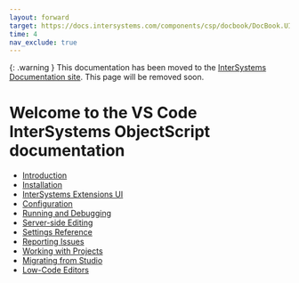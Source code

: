 ```yaml
---
layout: forward
target: https://docs.intersystems.com/components/csp/docbook/DocBook.UI.Page.cls?KEY=GVSCO
time: 4
nav_exclude: true
---
```


{: .warning }
This documentation has been moved to the [InterSystems Documentation site](https://docs.intersystems.com/components/csp/docbook/DocBook.UI.Page.cls?KEY=GVSCO). This page will be removed soon.

# Welcome to the VS Code InterSystems ObjectScript documentation

* [Introduction](./introduction)
* [Installation](./installation)
* [InterSystems Extensions UI](./extensionui)
* [Configuration](./configuration)
* [Running and Debugging](./rundebug)
* [Server-side Editing](./serverside)
* [Settings Reference](./settings)
* [Reporting Issues](./feedback)
* [Working with Projects](./projects)
* [Migrating from Studio](./studio)
* [Low-Code Editors](./low-code)
